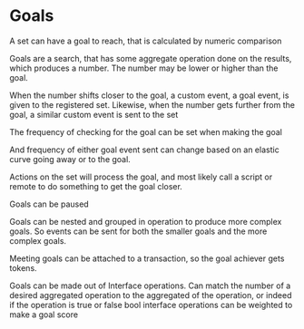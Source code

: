 # Goals

A set can have a goal to reach, that is calculated by numeric comparison

Goals are a search, that has some aggregate operation done on the results, which produces a number.
The number may be lower or higher than the goal.

When the number shifts closer to the goal, a custom event, a goal event, is given to the registered set.
Likewise, when the number gets further from the goal, a similar custom event is sent to the set

The frequency of checking for the goal can be set when making the goal

And frequency of either goal event sent can change based on an elastic curve going away or to the goal.

Actions on the set will process the goal, and most likely call a script or remote to do something to get the goal closer.

Goals can be paused

Goals can be nested and grouped in operation to produce more complex goals. So events can be sent for both the smaller goals and the more complex goals.

Meeting goals can be attached to a transaction, so the goal achiever gets tokens.

Goals can be made out of Interface operations. Can match the number of a desired aggregated operation to the aggregated of the operation, or indeed if the operation is true or false
bool interface operations can be weighted to make a goal score
